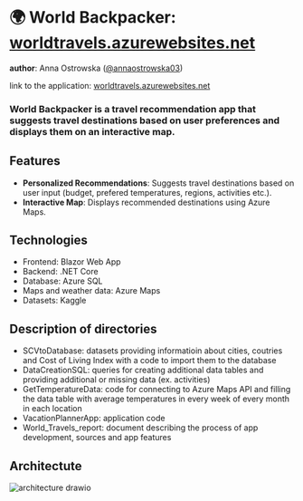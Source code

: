 # 🌍 World Backpacker: [worldtravels.azurewebsites.net](https://worldtravels.azurewebsites.net/)
**author**: Anna Ostrowska ([@annaostrowska03](https://github.com/annaostrowska03))

link to the application: [worldtravels.azurewebsites.net](https://worldtravels.azurewebsites.net/)

### **World Backpacker** is a travel recommendation app that suggests travel destinations based on user preferences and displays them on an interactive map.


## Features

- **Personalized Recommendations**: Suggests travel destinations based on user input (budget, prefered temperatures, regions, activities etc.).
- **Interactive Map**: Displays recommended destinations using Azure Maps.


## Technologies
- Frontend: Blazor Web App
- Backend: .NET Core
- Database: Azure SQL
- Maps and weather data: Azure Maps
- Datasets: Kaggle


## Description of directories
- SCVtoDatabase: datasets providing informatioin about cities, coutries and Cost of Living Index with a code to import them to the database
- DataCreationSQL: queries for creating additional data tables and providing additional or missing data (ex. activities)
- GetTemperatureData: code for connecting to Azure Maps API and filling the data table with average temperatures in every week of every month in each location
- VacationPlannerApp: application code
- World_Travels_report: document describing the process of app development, sources and app features

## Architectute
![architecture drawio](https://github.com/user-attachments/assets/7f7eb938-ddaf-45be-8aae-477b8c2f77e2)

